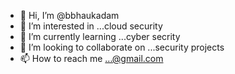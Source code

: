 - 👋 Hi, I’m @bbhaukadam
- 👀 I’m interested in ...cloud security
- 🌱 I’m currently learning ...cyber secrity
- 💞️ I’m looking to collaborate on ...security projects
- 📫 How to reach me ...@gmail.com

<!---
bbhaukadam/bbhaukadam is a ✨ special ✨ repository because its `README.md` (this file) appears on your GitHub profile.
You can click the Preview link to take a look at your changes.
--->
